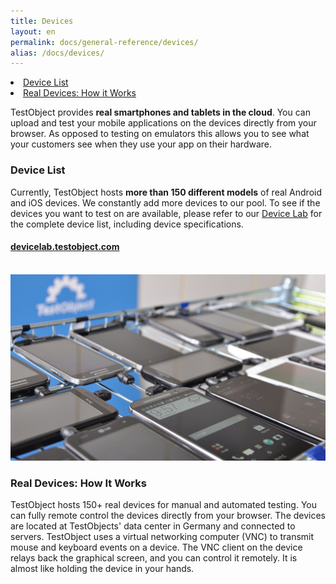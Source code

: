 ```yaml
---
title: Devices
layout: en
permalink: docs/general-reference/devices/
alias: /docs/devices/
---
```


<li><a href="#device-list">Device List</a></li>
<li><a href="#real-devices-how-it-works">Real Devices: How it Works</a></li>

TestObject provides <strong>real smartphones and tablets in the cloud</strong>. You can upload and test your mobile applications on the devices directly from your browser. As opposed to testing on emulators this allows you to see what your customers see when they use your app on their hardware.

<h3 id="device-list">Device List</h3>
Currently, TestObject hosts <strong>more than 150 different models</strong> of real Android and iOS devices. We constantly add more devices to our pool. To see if the devices you want to test on are available, please refer to our <a href="https://devicelab.testobject.com/">Device Lab</a> for the complete device list, including device specifications.</b>

<div class="center">
	<h4><a href="https://devicelab.testobject.com/">devicelab.testobject.com</a></h4>
</div>

<br>

<img class="center shadow" src="/img/first-impressions/devicepool-photo.jpg">

<h3 id="real-devices-how-it-works">Real Devices: How It Works</h3>
TestObject hosts 150+ real devices for manual and automated testing. You can fully remote control the devices directly from your browser. The devices are located at TestObjects' data center in Germany and connected to servers. TestObject uses a virtual networking computer (VNC) to transmit mouse and keyboard events on a device. The VNC client on the device relays back the graphical screen, and you can control it remotely. It is almost like holding the device in your hands.
